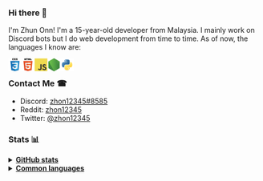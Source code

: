 ### Hi there 👋

I'm Zhun Onn! I'm a 15-year-old developer from Malaysia. I mainly work on Discord bots but I do web development from time to time. As of now, the languages I know are:

<p><a href="https://en.wikipedia.org/wiki/CSS">
<img align="left" alt="CSS" width="26px" src="https://github.com/devicons/devicon/blob/master/icons/css3/css3-original-wordmark.svg" />
</a></p>
<p><a href="https://en.wikipedia.org/wiki/HTML">
<img align="left" alt="HTML" width="26px"  src="https://github.com/devicons/devicon/blob/master/icons/html5/html5-original-wordmark.svg" />
</a></p>
<p> <a href="https://www.javascript.com/">
<img align="left" alt="JS" width="26px" src="https://github.com/devicons/devicon/blob/master/icons/javascript/javascript-original.svg" />
</a></p>
<p> <a href="https://nodejs.org/en/">
<img align="left" alt="node.js" width="26px" href="https://nodejs.org/en/" src="https://github.com/devicons/devicon/blob/master/icons/nodejs/nodejs-original.svg" />
</a></p>
<p> <a href="https://www.python.org/">
<img align="left" alt="python" width="26px" href="https://www.python.org/" src="https://github.com/devicons/devicon/blob/master/icons/python/python-original.svg" />
</a></p><br>

### Contact Me ☎
- Discord: [zhon12345#8585](https://discord.gg/jMpw3jw)
- Reddit: [zhon12345](https://www.reddit.com/user/zhon12345)
- Twitter: [@zhon12345](https://twitter.com/zhon12345)

### Stats 📊
<details>
<summary><u><b>GitHub stats</b></u></summary>
<a href="https://github.com/zhon12345/">
  <img align="center" src="https://github-readme-stats.vercel.app/api?username=zhon12345&show_icons=true&include_all_commits=true&theme=dark" alt="Github stats" />
</a>
</details>

<details>
<summary><u><b>Common languages</b></u></summary>
<a href="https://github.com/zhon12345/">
  <img align="center" src="https://github-readme-stats.vercel.app/api/top-langs/?username=zhon12345&layout=compact&theme=dark" />
</a>
</details>
